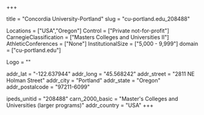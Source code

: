 
+++

title = "Concordia University-Portland"
slug = "cu-portland.edu_208488"

Locations = ["USA","Oregon"]
Control = ["Private not-for-profit"]
CarnegieClassification = ["Masters Colleges and Universities II"]
AthleticConferences = ["None"]
InstitutionalSize = ["5,000 - 9,999"]
domain = ["cu-portland.edu"]

Logo = ""

addr_lat = "-122.637944"
addr_long = "45.568242"
addr_street = "2811 NE Holman Street"
addr_city = "Portland"
addr_state = "Oregon"
addr_postalcode = "97211-6099"

ipeds_unitid = "208488"
carn_2000_basic = "Master's Colleges and Universities (larger programs)"
addr_country = "USA"
+++
    
